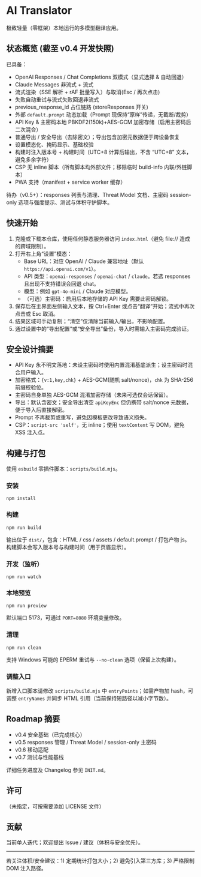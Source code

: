 # AI Translator
极致轻量（零框架）本地运行的多模型翻译应用。

## 状态概览 (截至 v0.4 开发快照)
已具备：
- OpenAI Responses / Chat Completions 双模式（显式选择 & 自动回退）
- Claude Messages 非流式 + 流式
- 流式渲染（SSE 解析 + rAF 批量写入）与取消(Esc / 再次点击)
- 失败自动重试与流式失败回退非流式
- previous_response_id 占位链路 (storeResponses 开关)
- 外部 `default.prompt` 动态加载（Prompt 现保持“原样”传递，无截断/裁剪）
- API Key & 主密码本地 PBKDF2(150k)+AES-GCM 加密存储（启用主密码后二次混合）
- 普通导出 / 安全导出（去除密文）；导出包含加密元数据便于跨设备恢复
- 设置模态化、掩码显示、基础校验
- 构建时注入版本号 + 构建时间（UTC+8 计算后输出，不含 “UTC+8” 文本，避免多余字符）
- CSP 无 inline 脚本（所有脚本均外部文件；移除临时 build-info 内联/外链脚本）
- PWA 支持（manifest + service worker 缓存）

待办（v0.5+）：responses 列表与清理、Threat Model 文档、主密码 session-only 选项与强度提示、测试与体积守护脚本。

## 快速开始
1. 克隆或下载本仓库，使用任何静态服务器访问 `index.html`（避免 file:// 造成的跨域限制）。
2. 打开右上角“设置”模态：
	- Base URL：对应 OpenAI / Claude 兼容地址（默认 `https://api.openai.com/v1`）。
	- API 类型：`openai-responses` / `openai-chat` / `claude`。若选 responses 且出现不支持错误会回退 chat。
	- 模型：例如 `gpt-4o-mini` / Claude 对应模型。
	- （可选）主密码：启用后本地存储的 API Key 需要此密码解锁。
3. 保存后在主界面左侧输入文本，按 Ctrl+Enter 或点击“翻译”开始；流式中再次点击或 Esc 取消。
4. 结果区域可手动复制；“清空”仅清除当前输入/输出，不影响配置。
5. 通过设置中的“导出配置”或“安全导出”备份，导入时需输入主密码完成验证。

## 安全设计摘要
- API Key 永不明文落地：未设主密码时使用内置混淆基底派生；设主密码时混合用户输入。
- 加密格式：`{v:1,key,chk}` + AES-GCM(随机 salt/nonce)，`chk` 为 SHA-256 前缀校验位。
- 主密码自身单独 AES-GCM 混淆加密存储（未来可选仅会话保留）。
- 导出：默认含密文；安全导出清空 `apiKeyEnc` 但仍携带 salt/nonce 元数据，便于导入后直接解密。
- Prompt 不再裁剪或重写，避免因模板更改导致语义损失。
- CSP：`script-src 'self'`，无 inline；使用 `textContent` 写 DOM，避免 XSS 注入点。

## 构建与打包
使用 `esbuild` 零插件脚本：`scripts/build.mjs`。

### 安装
```
npm install
```

### 构建
```
npm run build
```
输出位于 `dist/`，包含：HTML / css / assets / default.prompt / 打包产物 js。构建脚本会写入版本号与构建时间（用于页眉显示）。

### 开发（监听）
```
npm run watch
```

### 本地预览
```
npm run preview
```
默认端口 5173，可通过 `PORT=8080` 环境变量修改。

### 清理
```
npm run clean
```
支持 Windows 可能的 EPERM 重试与 `--no-clean` 选项（保留上次构建）。

### 调整入口
新增入口脚本请修改 `scripts/build.mjs` 中 `entryPoints`；如需产物加 hash，可调整 `entryNames` 并同步 HTML 引用（当前保持短路径以减小字节数）。

## Roadmap 摘要
- v0.4 安全基础（已完成核心）
- v0.5 responses 管理 / Threat Model / session-only 主密码
- v0.6 移动适配
- v0.7 测试与性能基线

详细任务进度及 Changelog 参见 `INIT.md`。

## 许可
（未指定，可按需要添加 LICENSE 文件）

## 贡献
当前单人迭代；欢迎提出 Issue / 建议（体积与安全优先）。

---
若关注体积/安全建议：1) 定期统计打包大小；2) 避免引入第三方库；3) 严格限制 DOM 注入路径。

